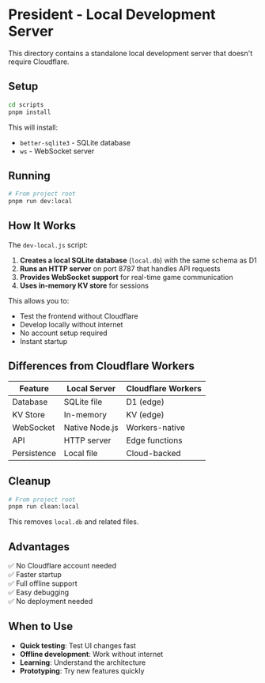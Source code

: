 # President - Local Development Server

This directory contains a standalone local development server that doesn't require Cloudflare.

## Setup

```bash
cd scripts
pnpm install
```

This will install:
- `better-sqlite3` - SQLite database
- `ws` - WebSocket server

## Running

```bash
# From project root
pnpm run dev:local
```

## How It Works

The `dev-local.js` script:

1. **Creates a local SQLite database** (`local.db`) with the same schema as D1
2. **Runs an HTTP server** on port 8787 that handles API requests
3. **Provides WebSocket support** for real-time game communication
4. **Uses in-memory KV store** for sessions

This allows you to:
- Test the frontend without Cloudflare
- Develop locally without internet
- No account setup required
- Instant startup

## Differences from Cloudflare Workers

| Feature | Local Server | Cloudflare Workers |
|---------|-------------|-------------------|
| Database | SQLite file | D1 (edge) |
| KV Store | In-memory | KV (edge) |
| WebSocket | Native Node.js | Workers-native |
| API | HTTP server | Edge functions |
| Persistence | Local file | Cloud-backed |

## Cleanup

```bash
# From project root
pnpm run clean:local
```

This removes `local.db` and related files.

## Advantages

✅ No Cloudflare account needed  
✅ Faster startup  
✅ Full offline support  
✅ Easy debugging  
✅ No deployment needed  

## When to Use

- **Quick testing**: Test UI changes fast
- **Offline development**: Work without internet
- **Learning**: Understand the architecture
- **Prototyping**: Try new features quickly
